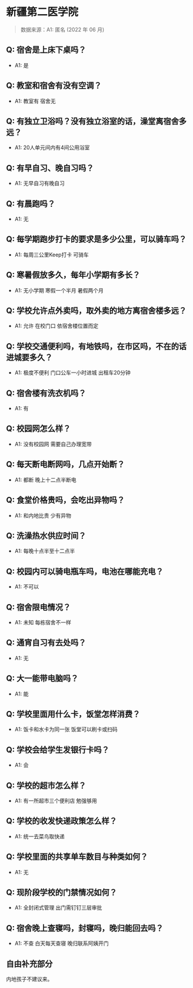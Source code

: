 # 新疆第二医学院

> 数据来源：A1: 匿名 (2022 年 06 月)

## Q: 宿舍是上床下桌吗？

- A1: 是

## Q: 教室和宿舍有没有空调？

- A1: 教室有 宿舍无

## Q: 有独立卫浴吗？没有独立浴室的话，澡堂离宿舍多远？

- A1: 20人单元间内有4间公用浴室

## Q: 有早自习、晚自习吗？

- A1: 无早自习有晚自习

## Q: 有晨跑吗？

- A1: 无

## Q: 每学期跑步打卡的要求是多少公里，可以骑车吗？

- A1: 每周三公里Keep打卡 可骑车

## Q: 寒暑假放多久，每年小学期有多长？

- A1: 无小学期 寒假一个半月 暑假两个月

## Q: 学校允许点外卖吗，取外卖的地方离宿舍楼多远？

- A1: 允许 在校门口 依宿舍楼位置而定

## Q: 学校交通便利吗，有地铁吗，在市区吗，不在的话进城要多久？

- A1: 极度不便利 门口公车一小时进城 出租车20分钟

## Q: 宿舍楼有洗衣机吗？

- A1: 有

## Q: 校园网怎么样？

- A1: 没有校园网 需要自己办理宽带

## Q: 每天断电断网吗，几点开始断？

- A1: 都断 晚上十二点半断电

## Q: 食堂价格贵吗，会吃出异物吗？

- A1: 和内地比贵 少有异物

## Q: 洗澡热水供应时间？

- A1: 每晚十点半至十二点半

## Q: 校园内可以骑电瓶车吗，电池在哪能充电？

- A1: 不可以

## Q: 宿舍限电情况？

- A1: 未知 每栋宿舍不一样

## Q: 通宵自习有去处吗？

- A1: 无

## Q: 大一能带电脑吗？

- A1: 能

## Q: 学校里面用什么卡，饭堂怎样消费？

- A1: 饭卡和水卡为同一张 饭堂可以刷卡或扫码

## Q: 学校会给学生发银行卡吗？

- A1: 会

## Q: 学校的超市怎么样？

- A1: 有一所超市三个便利店 勉强够用

## Q: 学校的收发快递政策怎么样？

- A1: 统一去菜鸟取快递

## Q: 学校里面的共享单车数目与种类如何？

- A1: 无

## Q: 现阶段学校的门禁情况如何？

- A1: 全封闭式管理 出门需钉钉三层审批

## Q: 宿舍晚上查寝吗，封寝吗，晚归能回去吗？

- A1: 不查 白天每天查寝 晚归联系阿姨开门

## 自由补充部分

内地孩子不建议来。
